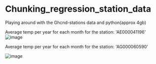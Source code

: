 # Chunking_regression_station_data
Playing around with the Ghcnd-stations data and python(approx 4gb)


Average temp per year for each month for the station: 'AE000041196'
![image](https://user-images.githubusercontent.com/31891933/117662126-20004a00-b197-11eb-9447-fb93302ce67b.png)


Average temp per year for each month for the station: 'AG000060590'

![image](https://user-images.githubusercontent.com/31891933/117662412-6f467a80-b197-11eb-95e0-fc479afa6558.png)
